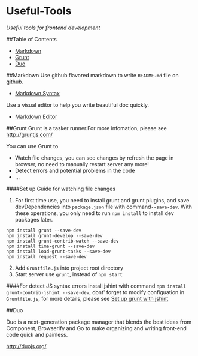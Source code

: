 Useful-Tools
============

*Useful tools for frontend development*

##Table of Contents
- [Markdown](#markdown)
- [Grunt](#grunt)
- [Duo](#duo)

##Markdown
Use github flavored markdown to write ```README.md``` file on github.

- [Markdown Syntax](https://guides.github.com/features/mastering-markdown/)

Use a visual editor to help you write beautiful doc quickly.

- [Markdown Editor](http://jbt.github.io/markdown-editor/)

##Grunt
Grunt is a tasker runner.For more infomation, please see http://gruntjs.com/

You can use Grunt to 

- Watch file changes, you can see changes by refresh the page in browser, no need to manually restart server any more! 
- Detect errors and potential problems in the code
- ...

####Set up Guide for watching file changes

1. For first time use, you need to install grunt and grunt plugins, and save devDependencies into ```package.json``` file with command```--save-dev```. With these operations, you only need to run ```npm install``` to install dev packages later.
```
npm install grunt --save-dev
npm install grunt-develop --save-dev
npm install grunt-contrib-watch --save-dev
npm install time-grunt --save-dev
npm install load-grunt-tasks --save-dev
npm install request --save-dev
```
2. Add ```Gruntfile.js``` into project root directory
3. Start server use ```grunt```, instead of ```npm start```

####For detect JS syntax errors
Install jshint with command ```npm install grunt-contrib-jshint --save-dev```, dont' forget to modify configuation in ```Gruntfile.js```, for more details, please see [Set up grunt with jshint](http://fcfeibel.com/blog/2013/07/28/grunt-quickstart-set-up-grunt-with-jshint/)


##Duo 

Duo is a next-generation package manager that blends the best ideas from Component, Browserify and Go to make organizing and writing front-end code quick and painless.

http://duojs.org/ 

